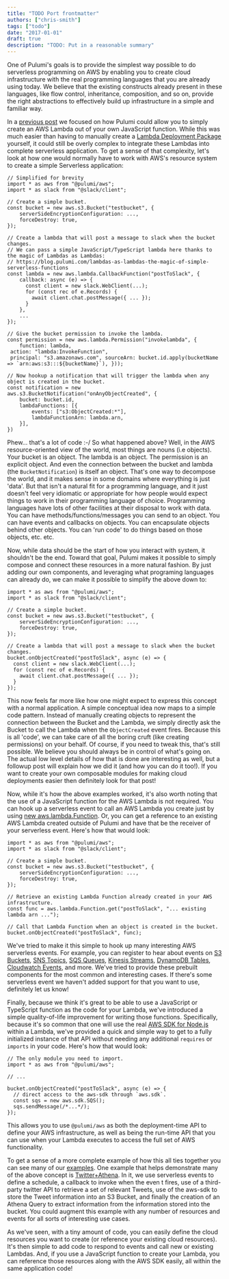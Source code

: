 ```yaml
---
title: "TODO Port frontmatter"
authors: ["chris-smith"]
tags: ["todo"]
date: "2017-01-01"
draft: true
description: "TODO: Put in a reasonable summary"
---
```



One of Pulumi's goals is to provide the simplest way possible to do
serverless programming on AWS by enabling you to create cloud
infrastructure with the real programming languages that you are already
using today. We believe that the existing constructs already present in
these languages, like flow control, inheritance, composition, and so on,
provide the right abstractions to effectively build up infrastructure in
a simple and familiar way.

In a [previous
post](../../../com/pulumi/blog/lambdas-as-lambdas-the-magic-of-simple-serverless-functions.html)
we focused on how Pulumi could allow you to simply create an AWS Lambda
out of your own JavaScript function. While this was much easier than
having to manually create a [Lambda Deployment
Package](https://docs.aws.amazon.com/lambda/latest/dg/nodejs-create-deployment-pkg.html)
yourself, it could still be overly complex to integrate these Lambdas
into complete serverless application. To get a sense of that complexity,
let's look at how one would normally have to work with AWS's resource
system to create a simple Serverless application:

    // Simplified for brevity
    import * as aws from "@pulumi/aws";
    import * as slack from "@slack/client";

    // Create a simple bucket.
    const bucket = new aws.s3.Bucket("testbucket", {
        serverSideEncryptionConfiguration: ...,
        forceDestroy: true,
    });

    // Create a lambda that will post a message to slack when the bucket changes.
    // We can pass a simple JavaScript/TypeScript lambda here thanks to the magic of Lambdas as Lambdas:
    // https://blog.pulumi.com/lambdas-as-lambdas-the-magic-of-simple-serverless-functions
    const lambda = new aws.lambda.CallbackFunction("postToSlack", { 
        callback: async (e) => {
          const client = new slack.WebClient(...);
          for (const rec of e.Records) {
            await client.chat.postMessage({ ... });
          }
        },
        ...
    });

    // Give the bucket permission to invoke the lambda.
    const permission = new aws.lambda.Permission("invokelambda", {
        function: lambda, 
     action: "lambda:InvokeFunction", 
     principal: "s3.amazonaws.com", sourceArn: bucket.id.apply(bucketName => `arn:aws:s3:::${bucketName}`), }));

    // Now hookup a notification that will trigger the lambda when any object is created in the bucket.
    const notification = new aws.s3.BucketNotification("onAnyObjectCreated", {
        bucket: bucket.id,
        lambdaFunctions: [{
            events: ["s3:ObjectCreated:*"],
            lambdaFunctionArn: lambda.arn,
        }],
    })

Phew... that's a lot of code :-/ So what happened above? Well, in the
AWS resource-oriented view of the world, most things are nouns (i.e
objects). Your bucket is an object. The lambda is an object. The
permission is an explicit object. And even the connection between the
bucket and lambda (the `BucketNotification`) is itself an object. That's
one way to decompose the world, and it makes sense in some domains where
everything is just 'data'. But that isn't a natural fit for a
programming language, and it just doesn't feel very idiomatic or
appropriate for how people would expect things to work in their
programming language of choice. Programming languages have lots of other
facilities at their disposal to work with data. You can have
methods/functions/messages you can send to an object. You can have
events and callbacks on objects. You can encapsulate objects behind
other objects. You can 'run code' to do things based on those objects,
etc. etc.

Now, while data should be the start of how you interact with system, it
shouldn't be the end. Toward that goal, Pulumi makes it possible to
simply compose and connect these resources in a more natural fashion. By
just adding our own components, and leveraging what programing languages
can already do, we can make it possible to simplify the above down to:

    import * as aws from "@pulumi/aws";
    import * as slack from "@slack/client";

    // Create a simple bucket.
    const bucket = new aws.s3.Bucket("testbucket", {
        serverSideEncryptionConfiguration: ...,
        forceDestroy: true,
    });

    // Create a lambda that will post a message to slack when the bucket changes.
    bucket.onObjectCreated("postToSlack", async (e) => {
      const client = new slack.WebClient(...);
      for (const rec of e.Records) {
        await client.chat.postMessage({ ... });
      }
    });

This now feels far more like how one might expect to express this
concept with a normal application. A simple conceptual idea now maps to
a simple code pattern. Instead of manually creating objects to represent
the connection between the Bucket and the Lambda, we simply directly ask
the Bucket to call the Lambda when the `ObjectCreated` event fires.
Because this is all 'code', we can take care of all the boring cruft
(like creating permissions) on your behalf. Of course, if you need to
tweak this, that's still possible. We believe you should always be in
control of what's going on. The actual low level details of how that is
done are interesting as well, but a followup post will explain how we
did it (and how you can do it too!). If you want to create your own
composable modules for making cloud deployments easier then definitely
look for that post!

Now, while it's how the above examples worked, it's also worth noting
that the use of a JavaScript function for the AWS Lambda is not
required. You can hook up a serverless event to call an AWS Lambda you
create just by using [new
aws.lambda.Function](https://github.com/pulumi/pulumi-aws/blob/master/sdk/nodejs/lambda/function.ts#L14).
Or, you can get a reference to an existing AWS Lambda created outside of
Pulumi and have that be the receiver of your serverless event. Here's
how that would look:

    import * as aws from "@pulumi/aws";
    import * as slack from "@slack/client";

    // Create a simple bucket.
    const bucket = new aws.s3.Bucket("testbucket", {
        serverSideEncryptionConfiguration: ...,
        forceDestroy: true,
    });

    // Retrieve an existing Lambda Function already created in your AWS infrastructure.
    const func = aws.lambda.Function.get("postToSlack", "... existing lambda arn ...");

    // Call that Lambda Function when an object is created in the bucket.
    bucket.onObjectCreated("postToSlack", func);

We've tried to make it this simple to hook up many interesting AWS
serverless events. For example, you can register to hear about events on
[S3 Buckets](https://docs.aws.amazon.com/lambda/latest/dg/with-s3.html),
[SNS
Topics](https://docs.aws.amazon.com/sns/latest/dg/sns-lambda-as-subscriber.html),
[SQS
Queues](https://docs.aws.amazon.com/lambda/latest/dg/with-sqs.html),
[Kinesis
Streams](https://docs.aws.amazon.com/lambda/latest/dg/with-kinesis.html),
[DynamoDB
Tables](https://docs.aws.amazon.com/lambda/latest/dg/with-ddb.html),
[Cloudwatch
Events](https://docs.aws.amazon.com/AmazonCloudWatch/latest/events/RunLambdaSchedule.html),
and more. We've tried to provide these prebuilt components for the most
common and interesting cases. If there's some serverless event we
haven't added support for that you want to use, definitely let us know!

Finally, because we think it's great to be able to use a JavaScript or
TypeScript function as the code for your Lambda, we've introduced a
simple quality-of-life improvement for writing those functions.
Specifically, because it's so common that one will use the real [AWS SDK
for Node.js](https://aws.amazon.com/sdk-for-node-js/) within a Lambda,
we've provided a quick and simple way to get to a fully initialized
instance of that API without needing any additional `requires` or
`imports` in your code. Here's how that would look:

    // The only module you need to import.
    import * as aws from "@pulumi/aws";

    // ...

    bucket.onObjectCreated("postToSlack", async (e) => {
      // direct access to the aws-sdk through `aws.sdk`.
      const sqs = new aws.sdk.SQS();
      sqs.sendMessage(/*...*/);
    });

This allows you to use `@pulumi/aws` as both the deployment-time API to
define your AWS infrastructure, as well as being the run-time API that
you can use when your Lambda executes to access the full set of AWS
functionality.

To get a sense of a more complete example of how this all ties together
you can see many of our [examples](https://github.com/pulumi/examples).
One example that helps demonstrate many of the above concept is
[Twitter+Athena](https://github.com/pulumi/examples/blob/master/aws-ts-twitter-athena/index.ts).
In it, we use serverless events to define a schedule, a callback to
invoke when the even t fires, use of a third-party twitter API to
retrieve a set of relevant Tweets, use of the aws-sdk to store the Tweet
information into an S3 Bucket, and finally the creation of an Athena
Query to extract information from the information stored into the
bucket. You could augment this example with any number of resources and
events for all sorts of interesting use cases.

As we've seen, with a tiny amount of code, you can easily define the
cloud resources you want to create (or reference your existing cloud
resources). It's then simple to add code to respond to events and call
new or existing Lambdas. And, if you use a JavaScript function to create
your Lambda, you can reference those resources along with the AWS SDK
easily, all within the same application code!

